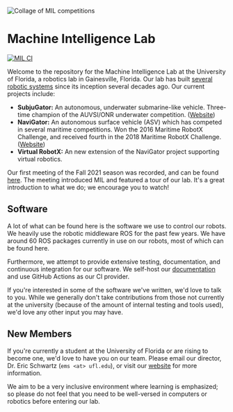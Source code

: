 ![Collage of MIL competitions](https://github.com/uf-mil/mil/blob/noetic-migration/docs/images/collage.png?raw=true)

# Machine Intelligence Lab

[![MIL CI](https://github.com/uf-mil/mil/actions/workflows/ci.yaml/badge.svg?branch=master)](https://github.com/uf-mil/mil/actions/workflows/ci.yaml)

Welcome to the repository for the Machine Intelligence Lab at the University of Florida, a robotics lab in Gainesville, Florida. Our lab has built [several robotic systems](https://mil.ufl.edu/projects/) since its inception several decades ago. Our current projects include:

* **SubjuGator:** An autonomous, underwater submarine-like vehicle. Three-time champion of the AUVSI/ONR underwater competition. ([Website](https://subjugator.org))
* **NaviGator:** An autonomous surface vehicle (ASV) which has competed in several maritime competitions. Won the 2016 Maritime RobotX Challenge, and received fourth in the 2018 Maritime RobotX Challenge. ([Website](https://subjugator.org))
* **Virtual RobotX:** An new extension of the NaviGator project supporting virtual robotics.

Our first meeting of the Fall 2021 season was recorded, and can be found [here](https://mil.ufl.edu/videos/MIL_Kick_Off_Fall_2021.mp4).
The meeting introduced MIL and featured a tour of our lab. It's a great introduction
to what we do; we encourage you to watch!

## Software

A lot of what can be found here is the software we use to control our robots.
We heavily use the robotic middleware ROS for the past few years. We have around
60 ROS packages currently in use on our robots, most of which can be found here.

Furthermore, we attempt to provide extensive testing, documentation, and continuous
integration for our software. We self-host our [documentation](https://noetic.cbrxyz.com)
and use GitHub Actions as our CI provider.

If you're interested in some of the software we've written, we'd love to talk to
you. While we generally don't take contributions from those not currently at the
university (because of the amount of internal testing and tools used), we'd love
any other input you may have.

## New Members

If you're currently a student at the University of Florida or are rising to become
one, we'd love to have you on our team. Please email our director, Dr. Eric Schwartz
(`ems <at> ufl.edu`), or visit our [website](https://mil.ufl.edu) for more information.

We aim to be a very inclusive environment where learning is emphasized; so please
do not feel that you need to be well-versed in computers or robotics before entering
our lab.
